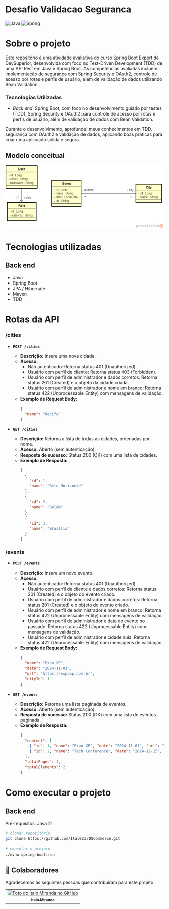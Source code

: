 # Desafio Validacao Seguranca
![Java](https://img.shields.io/badge/java-%23ED8B00.svg?style=for-the-badge&logo=openjdk&logoColor=white)
![Spring](https://img.shields.io/badge/spring-%236DB33F.svg?style=for-the-badge&logo=spring&logoColor=white)

# Sobre o projeto

Este repositório é uma atividade avaliativa do curso Spring Boot Expert da DevSuperior, desenvolvida com foco no Test-Driven Development (TDD) de uma API Rest em Java e Spring Boot. As competências avaliadas incluem implementação de segurança com Spring Security e OAuth2, controle de acesso por rotas e perfis de usuário, além de validação de dados utilizando Bean Validation.

### Tecnologias Utilizadas

-  *Back end*: Spring Boot, com foco no desenvolvimento guiado por testes (TDD), Spring Security e OAuth2 para controle de acesso por rotas e perfis de usuário, além de validação de dados com Bean Validation.
  
Durante o desenvolvimento, aprofundei meus conhecimentos em TDD, segurança com OAuth2 e validação de dados, aplicando boas práticas para criar uma aplicação sólida e segura.

## Modelo conceitual
![Modelo Conceitual](/assetsReadme/diagrama.png)

# Tecnologias utilizadas
## Back end
- Java
- Spring Boot
- JPA / Hibernate
- Maven
- TDD

# Rotas da API

### /cities
- **`POST /cities`**  
  - **Descrição:** Insere uma nova cidade.
  - **Acesso:** 
    - Não autenticado: Retorna status 401 (Unauthorized).
    - Usuário com perfil de cliente: Retorna status 403 (Forbidden).
    - Usuário com perfil de administrador e dados corretos: Retorna status 201 (Created) e o objeto da cidade criada.
    - Usuário com perfil de administrador e nome em branco: Retorna status 422 (Unprocessable Entity) com mensagens de validação.
  - **Exemplo de Request Body:**
    ```json
    {
      "name": "Recife"
    }
    ```

- **`GET /cities`**  
  - **Descrição:** Retorna a lista de todas as cidades, ordenadas por nome.
  - **Acesso:** Aberto (sem autenticação).
  - **Resposta de sucesso:** Status 200 (OK) com uma lista de cidades.
  - **Exemplo de Resposta:**
    ```json
    [
      {
        "id": 1,
        "name": "Belo Horizonte"
      },
      {
        "id": 2,
        "name": "Belém"
      },
      {
        "id": 3,
        "name": "Brasília"
      }
    ]
    ```
### /events

- **`POST /events`**  
  - **Descrição:** Insere um novo evento.
  - **Acesso:** 
    - Não autenticado: Retorna status 401 (Unauthorized).
    - Usuário com perfil de cliente e dados corretos: Retorna status 201 (Created) e o objeto do evento criado.
    - Usuário com perfil de administrador e dados corretos: Retorna status 201 (Created) e o objeto do evento criado.
    - Usuário com perfil de administrador e nome em branco: Retorna status 422 (Unprocessable Entity) com mensagens de validação.
    - Usuário com perfil de administrador e data do evento no passado: Retorna status 422 (Unprocessable Entity) com mensagens de validação.
    - Usuário com perfil de administrador e cidade nula: Retorna status 422 (Unprocessable Entity) com mensagens de validação.
  - **Exemplo de Request Body:**
    ```json
    {
      "name": "Expo XP",
      "date": "2024-11-01",
      "url": "https://expoxp.com.br",
      "cityId": 1
    }
    ```

- **`GET /events`**  
  - **Descrição:** Retorna uma lista paginada de eventos.
  - **Acesso:** Aberto (sem autenticação).
  - **Resposta de sucesso:** Status 200 (OK) com uma lista de eventos paginada.
  - **Exemplo de Resposta:**
    ```json
    {
      "content": [
        { "id": 1, "name": "Expo XP", "date": "2024-11-01", "url": "https://expoxp.com.br", "cityId": 1 },
        { "id": 2, "name": "Tech Conference", "date": "2024-12-15", "url": "https://techconf.com", "cityId": 2 }
      ],
      "totalPages": 1,
      "totalElements": 2
    }
    ```

# Como executar o projeto

## Back end
Pré-requisitos: Java 21

```bash
# clonar repositório
git clone https://github.com/Ital023/DSCommerce.git

# executar o projeto
./mvnw spring-boot:run
```

## 🤝 Colaboradores

Agradecemos às seguintes pessoas que contribuíram para este projeto:

<table>
  <tr>
    <td align="center">
      <a href="https://github.com/Ital023" title="Github do Ítalo Miranda">
        <img src="https://avatars.githubusercontent.com/u/113559117?v=4" width="100px;" alt="Foto do Ítalo Miranda no GitHub"/><br>
        <sub>
          <b>Ítalo Miranda</b>
        </sub>
      </a>
    </td>
  </tr>
</table>
